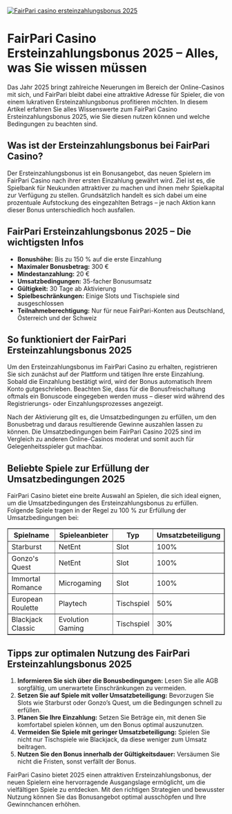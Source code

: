 [![FairPari casino ersteinzahlungsbonus 2025](https://123-caf.pages.dev/gitsignup.png)](https://vrmoo.ru/Bt82HjjY)

<h1>FairPari Casino Ersteinzahlungsbonus 2025 – Alles, was Sie wissen müssen</h1>  <p>Das Jahr 2025 bringt zahlreiche Neuerungen im Bereich der Online-Casinos mit sich, und FairPari bleibt dabei eine attraktive Adresse für Spieler, die von einem lukrativen Ersteinzahlungsbonus profitieren möchten. In diesem Artikel erfahren Sie alles Wissenswerte zum FairPari Casino Ersteinzahlungsbonus 2025, wie Sie diesen nutzen können und welche Bedingungen zu beachten sind.</p>  <h2>Was ist der Ersteinzahlungsbonus bei FairPari Casino?</h2>  <p>Der Ersteinzahlungsbonus ist ein Bonusangebot, das neuen Spielern im FairPari Casino nach ihrer ersten Einzahlung gewährt wird. Ziel ist es, die Spielbank für Neukunden attraktiver zu machen und ihnen mehr Spielkapital zur Verfügung zu stellen. Grundsätzlich handelt es sich dabei um eine prozentuale Aufstockung des eingezahlten Betrags – je nach Aktion kann dieser Bonus unterschiedlich hoch ausfallen.</p>  <h2>FairPari Ersteinzahlungsbonus 2025 – Die wichtigsten Infos</h2>  <ul>   <li><strong>Bonushöhe:</strong> Bis zu 150 % auf die erste Einzahlung</li>   <li><strong>Maximaler Bonusbetrag:</strong> 300 €</li>   <li><strong>Mindestanzahlung:</strong> 20 €</li>   <li><strong>Umsatzbedingungen:</strong> 35-facher Bonusumsatz</li>   <li><strong>Gültigkeit:</strong> 30 Tage ab Aktivierung</li>   <li><strong>Spielbeschränkungen:</strong> Einige Slots und Tischspiele sind ausgeschlossen</li>   <li><strong>Teilnahmeberechtigung:</strong> Nur für neue FairPari-Konten aus Deutschland, Österreich und der Schweiz</li> </ul>  <h2>So funktioniert der FairPari Ersteinzahlungsbonus 2025</h2>  <p>Um den Ersteinzahlungsbonus im FairPari Casino zu erhalten, registrieren Sie sich zunächst auf der Plattform und tätigen Ihre erste Einzahlung. Sobald die Einzahlung bestätigt wird, wird der Bonus automatisch Ihrem Konto gutgeschrieben. Beachten Sie, dass für die Bonusfreischaltung oftmals ein Bonuscode eingegeben werden muss – dieser wird während des Registrierungs- oder Einzahlungsprozesses angezeigt.</p>  <p>Nach der Aktivierung gilt es, die Umsatzbedingungen zu erfüllen, um den Bonusbetrag und daraus resultierende Gewinne auszahlen lassen zu können. Die Umsatzbedingungen beim FairPari Casino 2025 sind im Vergleich zu anderen Online-Casinos moderat und somit auch für Gelegenheitsspieler gut machbar.</p>  <h2>Beliebte Spiele zur Erfüllung der Umsatzbedingungen 2025</h2>  <p>FairPari Casino bietet eine breite Auswahl an Spielen, die sich ideal eignen, um die Umsatzbedingungen des Ersteinzahlungsbonus zu erfüllen. Folgende Spiele tragen in der Regel zu 100 % zur Erfüllung der Umsatzbedingungen bei:</p>  <table border="1" cellpadding="8" cellspacing="0" style="border-collapse: collapse; width: 100%; max-width: 600px;"> <thead> <tr>   <th>Spielname</th>   <th>Spieleanbieter</th>   <th>Typ</th>   <th>Umsatzbeteiligung</th> </tr> </thead> <tbody> <tr>   <td>Starburst</td>   <td>NetEnt</td>   <td>Slot</td>   <td>100%</td> </tr> <tr>   <td>Gonzo's Quest</td>   <td>NetEnt</td>   <td>Slot</td>   <td>100%</td> </tr> <tr>   <td>Immortal Romance</td>   <td>Microgaming</td>   <td>Slot</td>   <td>100%</td> </tr> <tr>   <td>European Roulette</td>   <td>Playtech</td>   <td>Tischspiel</td>   <td>50%</td> </tr> <tr>   <td>Blackjack Classic</td>   <td>Evolution Gaming</td>   <td>Tischspiel</td>   <td>30%</td> </tr> </tbody> </table>  <h2>Tipps zur optimalen Nutzung des FairPari Ersteinzahlungsbonus 2025</h2>  <ol>   <li><strong>Informieren Sie sich über die Bonusbedingungen:</strong> Lesen Sie alle AGB sorgfältig, um unerwartete Einschränkungen zu vermeiden.</li>   <li><strong>Setzen Sie auf Spiele mit voller Umsatzbeteiligung:</strong> Bevorzugen Sie Slots wie Starburst oder Gonzo’s Quest, um die Bedingungen schnell zu erfüllen.</li>   <li><strong>Planen Sie Ihre Einzahlung:</strong> Setzen Sie Beträge ein, mit denen Sie komfortabel spielen können, um den Bonus optimal auszunutzen.</li>   <li><strong>Vermeiden Sie Spiele mit geringer Umsatzbeteiligung:</strong> Spielen Sie nicht nur Tischspiele wie Blackjack, da diese weniger zum Umsatz beitragen.</li>   <li><strong>Nutzen Sie den Bonus innerhalb der Gültigkeitsdauer:</strong> Versäumen Sie nicht die Fristen, sonst verfällt der Bonus.</li> </ol>  <p>FairPari Casino bietet 2025 einen attraktiven Ersteinzahlungsbonus, der neuen Spielern eine hervorragende Ausgangslage ermöglicht, um die vielfältigen Spiele zu entdecken. Mit den richtigen Strategien und bewusster Nutzung können Sie das Bonusangebot optimal ausschöpfen und Ihre Gewinnchancen erhöhen.</p>
